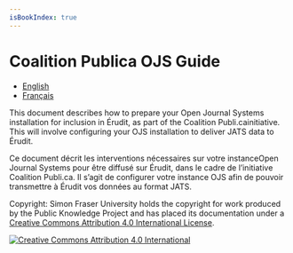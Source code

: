 ```yaml
---
isBookIndex: true
---
```


# Coalition Publica OJS Guide

* [English](en/)
* [Français](fr/)

This document describes how to prepare your ​Open Journal Systems​ installation for inclusion in Érudit​, as part of the ​Coalition Publi.ca​ initiative. This will involve configuring your OJS installation to deliver JATS data to Érudit.

Ce document décrit les interventions nécessaires sur votre instance ​Open Journal Systems pour être diffusé sur ​Érudit​, dans le cadre de l’initiative ​Coalition Publi.ca​. Il s’agit de configurer votre instance OJS afin de pouvoir transmettre à Érudit vos données au format JATS.

Copyright: Simon Fraser University holds the copyright for work produced by the Public Knowledge Project and has placed its documentation under a [Creative Commons Attribution 4.0 International License](http://creativecommons.org/licenses/by/4.0/).

[![Creative Commons Attribution 4.0 International](https://i.creativecommons.org/l/by/4.0/88x31.png)](http://creativecommons.org/licenses/by/4.0/)
